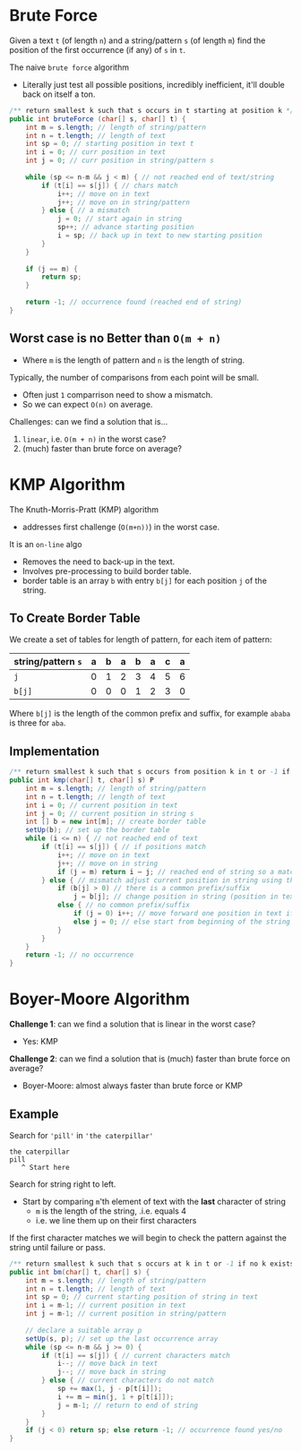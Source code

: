 # Brute Force
Given a text `t` (of length `n`) and a string/pattern `s` (of length `m`) find the position of the first occurrence (if any) of `s` in `t`.

The naive `brute force` algorithm
- Literally just test all possible positions, incredibly inefficient, it'll double back on itself a ton.

```java
/** return smallest k such that s occurs in t starting at position k */
public int bruteForce (char[] s, char[] t) {
	int m = s.length; // length of string/pattern 
	int n = t.length; // length of text 
	int sp = 0; // starting position in text t 
	int i = 0; // curr position in text 
	int j = 0; // curr position in string/pattern s
	
	while (sp <= n-m && j < m) { // not reached end of text/string
		if (t[i] == s[j]) { // chars match 
			i++; // move on in text 
			j++; // move on in string/pattern
		} else { // a mismatch 
			j = 0; // start again in string 
			sp++; // advance starting position 
			i = sp; // back up in text to new starting position 
		}
	}
	
	if (j == m) {
		return sp; 
	} 
	
	return -1; // occurrence found (reached end of string) 
}
```

## Worst case is no Better than `O(m + n)`
- Where `m` is the length of pattern and `n` is the length of string.

Typically, the number of comparisons from each point will be small.
- Often just `1` comparrison need to show a mismatch.
- So we can expect `O(n)` on average.

Challenges: can we find a solution that is…
1. `linear`, i.e. `O(m + n)` in the worst case?
2. (much) faster than brute force on average?

# KMP Algorithm

The Knuth-Morris-Pratt (KMP) algorithm
- addresses first challenge (`O(m+n))`) in the worst case.

It is an `on-line` algo
- Removes the need to back-up in the text.
- Involves pre-processing to build border table.
- border table is an array `b` with entry `b[j]` for each position `j` of the string.

## To Create Border Table

We create a set of tables for length of pattern, for each item of pattern:

| string/pattern `s` | a   | b   | a   | b   | a   | c   | a   |
| ------------------ | --- | --- | --- | --- | --- | --- | --- |
| `j`                | 0   | 1   | 2   | 3   | 4   | 5   | 6   |
| `b[j]`             | 0   | 0   | 0   | 1   | 2   | 3   | 0   |

Where `b[j]` is the length of the common prefix and suffix, for example `ababa` is three for `aba`.

## Implementation

```java
/** return smallest k such that s occurs from position k in t or -1 if no k exists */
public int kmp(char[] t, char[] s) P
	int m = s.length; // length of string/pattern 
	int n = t.length; // length of text 
	int i = 0; // current position in text 
	int j = 0; // current position in string s 
	int [] b = new int[m]; // create border table 
	setUp(b); // set up the border table 
	while (i <= n) { // not reached end of text 
		if (t[i] == s[j]) { // if positions match 
			i++; // move on in text 
			j++; // move on in string 
			if (j = m) return i – j; // reached end of string so a match 
		} else { // mismatch adjust current position in string using the border table 
			if (b[j] > 0) // there is a common prefix/suffix 
				j = b[j]; // change position in string (position in text unchanged) 
			else { // no common prefix/suffix 
				if (j = 0) i++; // move forward one position in text if not advanced 
				else j = 0; // else start from beginning of the string
			}
		}
	}
	return -1; // no occurrence 
}
```


# Boyer-Moore Algorithm

**Challenge 1**: can we find a solution that is linear in the worst case? 
- Yes: KMP

**Challenge 2**: can we find a solution that is (much) faster than brute force on average?
- Boyer-Moore: almost always faster than brute force or KMP

## Example

Search for `'pill'` in `'the caterpillar'`

```
the caterpillar
pill
   ^ Start here
```

Search for string right to left.
- Start by comparing `m`'th element of text with the **last** character of string
	- `m` is the length of the string, .i.e. equals 4
	- i.e. we line them up on their first characters

If the first character matches we will begin to check the pattern against the string until failure or pass.

```java
/** return smallest k such that s occurs at k in t or -1 if no k exists */
public int bm(char[] t, char[] s) {
	int m = s.length; // length of string/pattern 
	int n = t.length; // length of text 
	int sp = 0; // current starting position of string in text 
	int i = m-1; // current position in text 
	int j = m-1; // current position in string/pattern 
	
	// declare a suitable array p 
	setUp(s, p); // set up the last occurrence array 
	while (sp <= n-m && j >= 0) {
		if (t[i] == s[j]) { // current characters match 
			i--; // move back in text 
			j--; // move back in string 
		} else { // current characters do not match 
			sp += max(1, j - p[t[i]]); 
			i += m – min(j, 1 + p[t[i]]);
			j = m-1; // return to end of string 
		}
	} 
	if (j < 0) return sp; else return -1; // occurrence found yes/no
}
```
